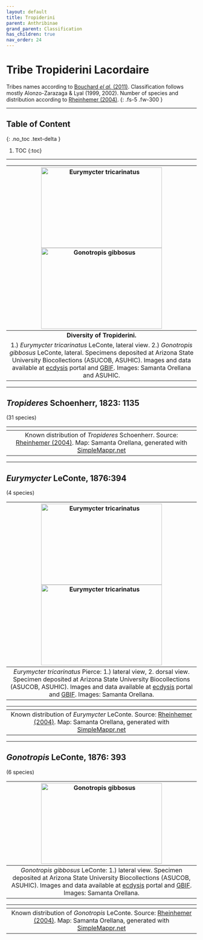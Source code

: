 ```yaml
---
layout: default
title: Tropiderini
parent: Anthribinae
grand_parent: Classification
has_children: true
nav_order: 24
---
```



# Tribe Tropiderini Lacordaire

Tribes names according to [Bouchard _el al._ (2011)](https://zookeys.pensoft.net/articles.php?id=4001). Classification follows mostly Alonzo-Zarazaga & Lyal (1999, 2002). Number of species and distribution according to [Rheinhemer (2004)](https://www.zobodat.at/pdf/Mitt-Ent-Ver-Stuttgart_39_2004_0001-0244.pdf).
{: .fs-5 .fw-300 }

---

## Table of Content
{: .no_toc .text-delta }

1. TOC
{:toc}

---

| [<img src="https://serv.biokic.asu.edu/imglib/storage/portals/scan/misc/201511/ASUHIC0071008_habitus_lateral__1446498501_web.jpg" alt="Eurymycter tricarinatus" width="320" height="213.4">](https://serv.biokic.asu.edu/ecdysis/collections/individual/index.php?occid=342750) [<img src="https://serv.biokic.asu.edu/imglib/ecdysis/ASU_ASUCOB/ASUCOB0015/ASUCOB0015734_lateral_edited_1663349948.jpg" alt="Gonotropis gibbosus" width="320" height="213.4">](https://serv.biokic.asu.edu/ecdysis/collections/individual/index.php?occid=705646)
|:--:| 
|**Diversity of Tropiderini.** 
1.) *Eurymycter tricarinatus* LeConte, lateral view. 2.) *Gonotropis gibbosus* LeConte, lateral. Specimens deposited at Arizona State University Biocollections (ASUCOB, ASUHIC). Images and data available at [ecdysis](https://serv.biokic.asu.edu/ecdysis/index.php) portal and [GBIF](gbif.org). Images: Samanta Orellana and ASUHIC. |

---

## _Tropideres_ Schoenherr, 1823: 1135
(31 species)

|<img src="https://www.simplemappr.net/map/19127" alt="" />| 
|:--:| 
|Known distribution of _Tropideres_ Schoenherr. Source: [Rheinhemer (2004)](https://www.zobodat.at/pdf/Mitt-Ent-Ver-Stuttgart_39_2004_0001-0244.pdf). Map: Samanta Orellana, generated with [SimpleMappr.net](https://www.simplemappr.net/) |

---

## _Eurymycter_ LeConte, 1876:394
(4 species)

| [<img src="https://serv.biokic.asu.edu/imglib/storage/portals/scan/misc/201511/ASUHIC0071008_habitus_lateral__1446498501_web.jpg" alt="Eurymycter tricarinatus" width="320" height="213.4">](https://serv.biokic.asu.edu/ecdysis/collections/individual/index.php?occid=342750) [<img src="https://serv.biokic.asu.edu/imglib/storage/portals/scan/misc/201511/ASUHIC0071008_habitus_dorsal_1_1446498500_web.jpg" alt="Eurymycter tricarinatus" width="320" height="213.4">](https://serv.biokic.asu.edu/ecdysis/collections/individual/index.php?occid=342750)    
|:--:| 
|_Eurymycter tricarinatus_ Pierce: 1.) lateral view, 2. dorsal view. Specimen deposited at Arizona State University Biocollections (ASUCOB, ASUHIC). Images and data available at [ecdysis](https://serv.biokic.asu.edu/ecdysis/index.php) portal and [GBIF](gbif.org). Images: Samanta Orellana.|

|<img src="https://www.simplemappr.net/map/19128" alt="" />| 
|:--:| 
|Known distribution of _Eurymycter_ LeConte. Source: [Rheinhemer (2004)](https://www.zobodat.at/pdf/Mitt-Ent-Ver-Stuttgart_39_2004_0001-0244.pdf). Map: Samanta Orellana, generated with [SimpleMappr.net](https://www.simplemappr.net/) |

---

## _Gonotropis_ LeConte, 1876: 393
(6 species)

| [<img src="https://serv.biokic.asu.edu/imglib/ecdysis/ASU_ASUCOB/ASUCOB0015/ASUCOB0015734_lateral_edited_1663349948.jpg" alt="Gonotropis gibbosus" width="320" height="213.4">](https://serv.biokic.asu.edu/ecdysis/collections/individual/index.php?occid=705646)    
|:--:| 
|_Gonotropis gibbosus_ LeConte: 1.) lateral view. Specimen deposited at Arizona State University Biocollections (ASUCOB, ASUHIC). Images and data available at [ecdysis](https://serv.biokic.asu.edu/ecdysis/index.php) portal and [GBIF](gbif.org). Images: Samanta Orellana.|

|<img src="https://www.simplemappr.net/map/19129" alt="" />| 
|:--:| 
|Known distribution of _Gonotropis_ LeConte. Source: [Rheinhemer (2004)](https://www.zobodat.at/pdf/Mitt-Ent-Ver-Stuttgart_39_2004_0001-0244.pdf). Map: Samanta Orellana, generated with [SimpleMappr.net](https://www.simplemappr.net/) |
